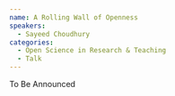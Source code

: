 ```yaml
---
name: A Rolling Wall of Openness
speakers:
  - Sayeed Choudhury
categories:
  - Open Science in Research & Teaching
  - Talk
---
```


To Be Announced
